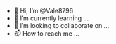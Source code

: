 - 👋 Hi, I’m @Vale8796
- 🌱 I’m currently learning ...
- 💞️ I’m looking to collaborate on ...
- 📫 How to reach me ...

<!---
Vale8796/Vale8796 is a ✨ special ✨ repository because its `README.md` (this file) appears on your GitHub profile.
You can click the Preview link to take a look at your changes.
--->

